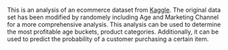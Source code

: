 This is an analysis of an ecommerce dataset from [Kaggle](https://www.kaggle.com/datasets/mervemenekse/ecommerce-dataset/data).
The original data set has been modified by randomely including Age and Marketing Channel for a more comprehensive analysis.
This analysis can be used to determine the most profitable age buckets, product categories.
Additionally, it can be used to predict the probability of a customer purchasing a certain item.
